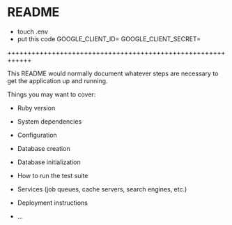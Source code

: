 # README
- touch .env
- put this code
  GOOGLE_CLIENT_ID=
  GOOGLE_CLIENT_SECRET=
  
++++++++++++++++++++++++++++++++++++++++++++++++++++++++++++

This README would normally document whatever steps are necessary to get the
application up and running.

Things you may want to cover:

* Ruby version

* System dependencies

* Configuration

* Database creation

* Database initialization

* How to run the test suite

* Services (job queues, cache servers, search engines, etc.)

* Deployment instructions

* ...
